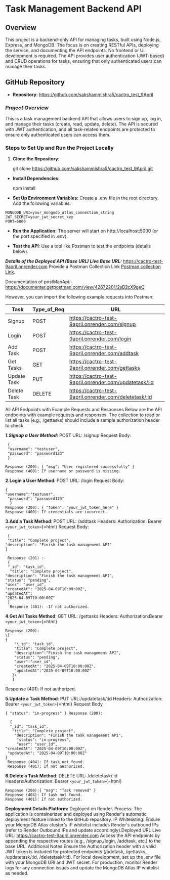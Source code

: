 
# Task Management Backend API

  

## Overview

  

This project is a backend-only API for managing tasks, built using
Node.js, Express, and MongoDB. The focus is on creating RESTful APIs,
deploying the service, and documenting the API endpoints. No frontend or UI development is required. The API provides user authentication
(JWT-based) and CRUD operations for tasks, ensuring that only
authenticated users can manage their tasks.

## GitHub Repository
-  **Repository**:
<https://github.com/sakshammishra5/cactro_test_9April>


 

### ***Project Overview***

This is a task management backend API that allows users to sign up, log
in, and manage their tasks (create, read, update, delete). The API is
secured with JWT authentication, and all task-related endpoints are
protected to ensure only authenticated users can access them.

 ### Steps to Set Up and Run the Project Locally

  1.  **Clone the Repository**: 

    

      git clone https://github.com/sakshammishra5/cactro_test_9April.git

 - **Install Dependencies**: 

    npm install

 - **Set Up Environment Variables:**
  Create a .env file in the root directory. Add the following variables:
  ```shell
  MONGODB_URI=your_mongodb_atlas_connection_string
  JWT_SECRET=your_jwt_secret_key 
  PORT=5000
```

 - **Run the Application:** 
 The server will start on http://localhost:5000
(or the port specified in .env).

 - **Test the API**: 
 Use a tool like Postman to test the endpoints (details below).

***Details of the Deployed API (Base URL) Live Base URL:***
https://cactro-test-9april.onrender.com Provide a Postman Collection
Link [Postman collection Link](https://www.postman.com/cnc-team-9361/cactro-fullstack/collection/4bx354o/cactro-fullstack?action=share&creator=42672201&active-environment=36377152-4c1145ba-1e8d-406a-bf5e-90b1f3a7cae3). 

Documentation of postManApi:-https://documenter.getpostman.com/view/42672201/2sB2cX9geQ

However, you can
import the following example requests into Postman: 

|  Task | Type_of_Req  | URL  |
| ------------ | ------------ | ------------ |
| Signup  | POST  |  https://cactro-test-9april.onrender.com/signup  |
| Login  | POST   | https://cactro-test-9april.onrender.com/login   |
|  Add Task |  POST |  https://cactro-test-9april.onrender.com/addtask  |
|  Get Tasks |GET    |  https://cactro-test-9april.onrender.com/gettasks  |
|   Update Task| PUT  |https://cactro-test-9april.onrender.com/updatetask/:id    |
| Delete Task  | DELETE   |  https://cactro-test-9april.onrender.com/deletetask/:id |



All API Endpoints with Example Requests and Responses 
Below are the API endpoints with example requests and responses. The collection to read or list all tasks (e.g., /gettasks) should include a sample authorization header to check.

***1.Signup a User Method:*** POST URL: /signup Request Body:

```shell
 { 
 "username": "testuser", 
 "password": "password123" 
 }

Response (200): { "msg": "User registered successfully" }
Response (400): If username or password is missing.

```
  

**2.Login a User Method**: POST URL: /login Request Body: 

```shell
{ 
"username":"testuser",
 "password": "password123"
  }
Response (200): { "token": "your_jwt_token_here" } 
Response (400): If credentials are incorrect.
```

  

**3.Add a Task Method**: POST URL: /addtask 
Headers: Authorization: Bearer
`<your_jwt_token>`{=html} Request Body:
```shell
 { 
 "title": "Complete project",
"description": "Finish the task management API" 
}

 Response (201) :-
 { 
 "_id": "task_id",
  "title": "Complete project",
"description": "Finish the task management API", 
"status": "pending",
"user": "user_id", 
"createdAt": "2025-04-09T10:00:00Z", 
"updatedAt":
"2025-04-09T10:00:00Z"
 }
  Response (401): -If not authorized.
```

  

**4.Get All Tasks Method**: GET URL: /gettasks 
Headers: Authorization:Bearer `<your_jwt_token>`{=html} 
```shell
Response (200):
\[ 
{ 
    "\_id": "task_id", 
    "title": "Complete project",
    "description":"Finish the task management API",
    "status": "pending", 
    "user":"user_id", 
    "createdAt": "2025-04-09T10:00:00Z",
    "updatedAt":"2025-04-09T10:00:00Z" 
   }\
   ]

```
  
Response (401): If not authorized.

 **5.Update a Task Method**: PUT URL:/updatetask/:id
  Headers: Authorization: Bearer `<your_jwt_token>`{=html}
Request Body
```shell
{ "status": "in-progress" } Response (200):

  { 
  "_id": "task_id",
   "title": "Complete project",
    "description": "Finish the task management API",
     "status": "in-progress", 
     "user": "user_id",
"createdAt": "2025-04-09T10:00:00Z",
 "updatedAt": "2025-04-09T10:00:00Z"
}
 Response (404): If task not found. 
 Response (401): If not authorized.
```

  
**6.Delete a Task Method**: DELETE URL: /deletetask/:id 
Headers:Authorization: Bearer `<your_jwt_token>`{=html} 
```shell
Response (200):{ "msg": "Task removed" }
Response (404): If task not found. 
Response (401): If not authorized.
```

  
**Deployment Details Platform:** 
Deployed on Render. Process: The application is containerized and deployed using Render's automatic deployment feature linked to the GitHub repository. IP Whitelisting: Ensure your MongoDB Atlas cluster's IP whitelist includes Render's outbound IPs (refer to Render Outbound IPs and update accordingly).Deployed URL Live URL: https://cactro-test-9april.onrender.com Access the API endpoints by appending the respective routes (e.g., /signup,/login, /addtask, etc.) to the base URL.
Additional Notes Ensure the Authorization header with a valid JWT token is included for protected endpoints (/addtask, /gettasks,
/updatetask/:id, /deletetask/:id). For local development, set up the
.env file with your MongoDB URI and JWT secret. For production, monitor Render logs for any connection issues and update the MongoDB Atlas IP whitelist as needed.